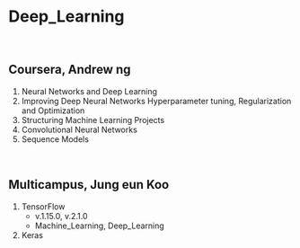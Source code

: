 # Deep_Learning
<br>

## Coursera, Andrew ng

1. Neural Networks and Deep Learning
2. Improving Deep Neural Networks Hyperparameter tuning, Regularization and Optimization
3. Structuring Machine Learning Projects
4. Convolutional Neural Networks
5. Sequence Models

<br>

## Multicampus, Jung eun Koo

1. TensorFlow
   - v.1.15.0, v.2.1.0
   - Machine_Learning, Deep_Learning
2. Keras

